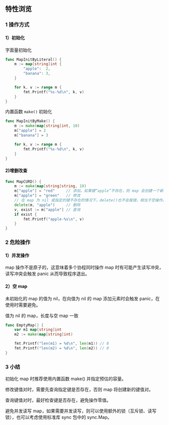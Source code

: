 ## 特性浏览
### 1 操作方式
#### 1）初始化
字面量初始化
```go
func MapInitByLiteral() {
    m := map[string]int {
        "apple":  2,
        "banana": 3,
    }

    for k, v := range m {
        fmt.Printf("%s-%d\n", k, v)
    }
}
```

内置函数 `make()` 初始化
```go
func MapInitByMake() {
    m := make(map[string]int, 10)
    m["apple"] = 2
    m["banana"] = 3

    for k, v := range m {
        fmt.Printf("%s-%d\n", k, v)
    }
}
```

#### 2)增删改查
```go
func MapCURD() {
	m := make(map[string]string, 10)
	m["apple"] = "red"     // 添加。如果键“apple”不存在，则 map 会创建一个新的键值对并存储，等同于添加新的元素
	m["apple"] = "green"   // 修改
    // 在 map 为 nil 或指定的键不存在的情况下，delete()也不会报错，相当于空操作。
	delete(m, "apple")     // 删除
	v, exist := m["apple"] // 查询
	if exist {
		fmt.Printf("apple-%s\n", v)
	}
}
```

### 2 危险操作
#### 1）并发操作
map 操作不是原子的，这意味着多个协程同时操作 map 时有可能产生读写冲突，读写冲突会触发 panic 从而导致程序退出。

#### 2）空 map
未初始化的 map 的值为 nil，在向值为 nil 的 map 添加元素时会触发 panic，在使用时需要避免。

值为 nil 的 map，长度与空 map 一致
```go
func EmptyMap() {
	var m1 map[string]int
	m2 := make(map[string]int)

	fmt.Printf("len(m1) = %d\n", len(m1)) // 0
	fmt.Printf("len(m2) = %d\n", len(m2)) // 0
}
```

### 3 小结
初始化 map 时推荐使用内置函数 make() 并指定预估的容量。

修改键值对时，需要先查询指定键是否存在，否则 map 将创建新的键值对。

查询键值对时，最好检查键是否存在，避免操作零值。

避免并发读写 map，如果需要并发读写，则可以使用额外的锁（互斥锁、读写锁），也可以考虑使用标准库 sync 包中的 sync.Map。


